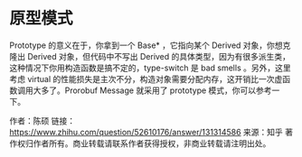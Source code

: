 # 原型模式

Prototype 的意义在于，你拿到一个 Base* ，它指向某个 Derived 对象，你想克隆出 Derived 对象，但代码中不写出 Derived 的具体类型，因为有很多派生类，这种情况下你用构造函数是搞不定的，type-switch 是 bad smells 。另外，这里考虑 virtual 的性能损失是主次不分，构造对象需要分配内存，这开销比一次虚函数调用大多了。Prorobuf Message 就采用了 prototype 模式，你可以参考一下。

作者：陈硕
链接：https://www.zhihu.com/question/52610176/answer/131314586
来源：知乎
著作权归作者所有。商业转载请联系作者获得授权，非商业转载请注明出处。